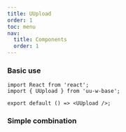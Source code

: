 ```yaml
---
title: UUpload
order: 1
toc: menu
nav:
  title: Components
  order: 1
---
```


### Basic use

```tsx
import React from 'react';
import { UUpload } from 'uu-w-base';

export default () => <UUpload />;
```

### Simple combination
